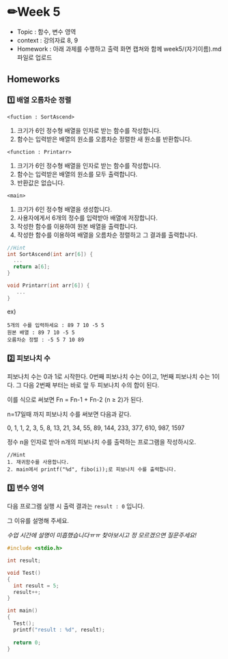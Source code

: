 # ✏Week 5
- Topic : 함수, 변수 영역
- context : 강의자료 8, 9
- Homework : 아래 과제를 수행하고 출력 화면 캡쳐와 함께 week5/(자기이름).md 파일로 업로드

## Homeworks
### 1️⃣ 배열 오름차순 정렬
```<fuction : SortAscend>```
1. 크기가 6인 정수형 배열을 인자로 받는 함수를 작성합니다.
2. 함수는 입력받은 배열의 원소를 오름차순 정렬한 새 원소를 반환합니다.

```<function : Printarr>```
1. 크기가 6인 정수형 배열을 인자로 받는 함수를 작성합니다.
2. 함수는 입력받은 배열의 원소를 모두 출력합니다.
3. 반환값은 없습니다.


```<main>```
1. 크기가 6인 정수형 배열을 생성합니다.
2. 사용자에게서 6개의 정수를 입력받아 배열에 저장합니다.
3. 작성한 함수를 이용하여 원본 배열을 출력합니다.
4. 작성한 함수를 이용하여 배열을 오름차순 정렬하고 그 결과를 출력합니다.
  

```c
//Hint
int SortAscend(int arr[6]) {
  ...
  return a[6];
}

void Printarr(int arr[6]) {
   ...
}
```
ex)
```
5개의 수를 입력하세요 : 89 7 10 -5 5
원본 배열 : 89 7 10 -5 5
오름차순 정렬 : -5 5 7 10 89
```

### 2️⃣ 피보나치 수
피보나치 수는 0과 1로 시작한다. 0번째 피보나치 수는 0이고, 1번째 피보나치 수는 1이다. 그 다음 2번째 부터는 바로 앞 두 피보나치 수의 합이 된다.

이를 식으로 써보면 Fn = Fn-1 + Fn-2 (n ≥ 2)가 된다.

n=17일때 까지 피보나치 수를 써보면 다음과 같다.

0, 1, 1, 2, 3, 5, 8, 13, 21, 34, 55, 89, 144, 233, 377, 610, 987, 1597

정수 n을 인자로 받아 n개의 피보나치 수를 출력하는 프로그램을 작성하시오.

```
//Hint
1. 재귀함수를 사용합니다.
2. main에서 printf("%d", fibo(i));로 피보나치 수를 출력합니다.
```


### 3️⃣ 변수 영역
다음 프로그램 실행 시 출력 결과는 ```result : 0``` 입니다.

그 이유를 설명해 주세요.

*수업 시간에 설명이 미흡했습니다ㅠㅠ 찾아보시고 정 모르겠으면 질문주세요!*
```c
#include <stdio.h>

int result;

void Test()
{
  int result = 5;
  result++;
}

int main()
{
  Test();
  printf("result : %d", result);
  
  return 0;
}
```
